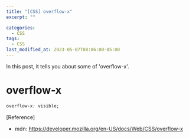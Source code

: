 ```yaml
---
title: "[CSS] overflow-x"
excerpt: ""

categories:
  - CSS
tags:
  - CSS
last_modified_at: 2023-05-07T08:06:00-05:00
---
```


In this post, it tells you about some of 'overflow-x'.

# overflow-x

```css
overflow-x: visible;
```

[Reference]

- mdn: <https://developer.mozilla.org/en-US/docs/Web/CSS/overflow-x>
